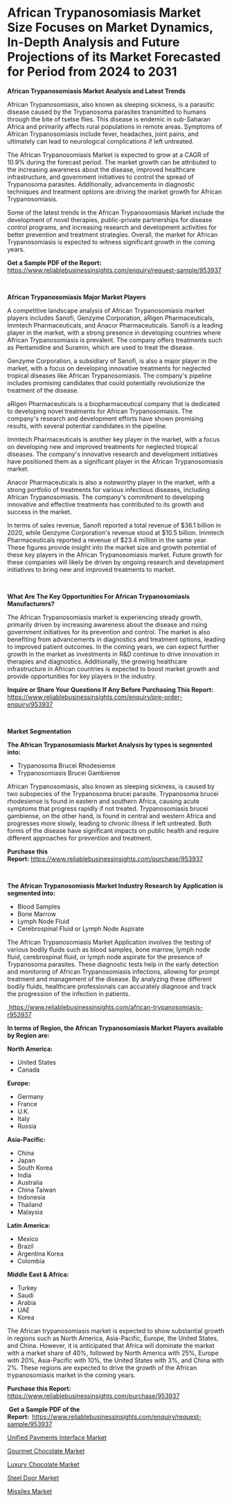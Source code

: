 <p><h1>African Trypanosomiasis Market Size Focuses on Market Dynamics, In-Depth Analysis and Future Projections of its Market Forecasted for Period from 2024 to 2031</h1></p><p><strong>African Trypanosomiasis Market Analysis and Latest Trends</strong></p>
<p><p>African Trypanosomiasis, also known as sleeping sickness, is a parasitic disease caused by the Trypanosoma parasites transmitted to humans through the bite of tsetse flies. This disease is endemic in sub-Saharan Africa and primarily affects rural populations in remote areas. Symptoms of African Trypanosomiasis include fever, headaches, joint pains, and ultimately can lead to neurological complications if left untreated.</p><p>The African Trypanosomiasis Market is expected to grow at a CAGR of 10.9% during the forecast period. The market growth can be attributed to the increasing awareness about the disease, improved healthcare infrastructure, and government initiatives to control the spread of Trypanosoma parasites. Additionally, advancements in diagnostic techniques and treatment options are driving the market growth for African Trypanosomiasis.</p><p>Some of the latest trends in the African Trypanosomiasis Market include the development of novel therapies, public-private partnerships for disease control programs, and increasing research and development activities for better prevention and treatment strategies. Overall, the market for African Trypanosomiasis is expected to witness significant growth in the coming years.</p></p>
<p><strong>Get a Sample PDF of the Report:&nbsp;</strong> <a href="https://www.reliablebusinessinsights.com/enquiry/request-sample/953937">https://www.reliablebusinessinsights.com/enquiry/request-sample/953937</a></p>
<p>&nbsp;</p>
<p><strong>African Trypanosomiasis Major Market Players</strong></p>
<p><p>A competitive landscape analysis of African Trypanosomiasis market players includes Sanofi, Genzyme Corporation, aRigen Pharmaceuticals, Immtech Pharmaceuticals, and Anacor Pharmaceuticals. Sanofi is a leading player in the market, with a strong presence in developing countries where African Trypanosomiasis is prevalent. The company offers treatments such as Pentamidine and Suramin, which are used to treat the disease.</p><p>Genzyme Corporation, a subsidiary of Sanofi, is also a major player in the market, with a focus on developing innovative treatments for neglected tropical diseases like African Trypanosomiasis. The company's pipeline includes promising candidates that could potentially revolutionize the treatment of the disease.</p><p>aRigen Pharmaceuticals is a biopharmaceutical company that is dedicated to developing novel treatments for African Trypanosomiasis. The company's research and development efforts have shown promising results, with several potential candidates in the pipeline.</p><p>Immtech Pharmaceuticals is another key player in the market, with a focus on developing new and improved treatments for neglected tropical diseases. The company's innovative research and development initiatives have positioned them as a significant player in the African Trypanosomiasis market.</p><p>Anacor Pharmaceuticals is also a noteworthy player in the market, with a strong portfolio of treatments for various infectious diseases, including African Trypanosomiasis. The company's commitment to developing innovative and effective treatments has contributed to its growth and success in the market.</p><p>In terms of sales revenue, Sanofi reported a total revenue of $36.1 billion in 2020, while Genzyme Corporation's revenue stood at $10.5 billion. Immtech Pharmaceuticals reported a revenue of $23.4 million in the same year. These figures provide insight into the market size and growth potential of these key players in the African Trypanosomiasis market. Future growth for these companies will likely be driven by ongoing research and development initiatives to bring new and improved treatments to market.</p></p>
<p>&nbsp;</p>
<p><strong>What Are The Key Opportunities For African Trypanosomiasis Manufacturers?</strong></p>
<p><p>The African Trypanosomiasis market is experiencing steady growth, primarily driven by increasing awareness about the disease and rising government initiatives for its prevention and control. The market is also benefiting from advancements in diagnostics and treatment options, leading to improved patient outcomes. In the coming years, we can expect further growth in the market as investments in R&D continue to drive innovation in therapies and diagnostics. Additionally, the growing healthcare infrastructure in African countries is expected to boost market growth and provide opportunities for key players in the industry.</p></p>
<p><strong>Inquire or Share Your Questions If Any Before Purchasing This Report:</strong> <a href="https://www.reliablebusinessinsights.com/enquiry/pre-order-enquiry/953937">https://www.reliablebusinessinsights.com/enquiry/pre-order-enquiry/953937</a></p>
<p>&nbsp;</p>
<p><strong>Market Segmentation</strong></p>
<p><strong>The African Trypanosomiasis Market Analysis by types is segmented into:</strong></p>
<p><ul><li>Trypanosoma Brucei Rhodesiense</li><li>Trypanosomiasis Brucei Gambiense</li></ul></p>
<p><p>African Trypanosomiasis, also known as sleeping sickness, is caused by two subspecies of the Trypanosoma brucei parasite. Trypanosoma brucei rhodesiense is found in eastern and southern Africa, causing acute symptoms that progress rapidly if not treated. Trypanosomiasis brucei gambiense, on the other hand, is found in central and western Africa and progresses more slowly, leading to chronic illness if left untreated. Both forms of the disease have significant impacts on public health and require different approaches for prevention and treatment.</p></p>
<p><strong>Purchase this Report:&nbsp;</strong><a href="https://www.reliablebusinessinsights.com/purchase/953937">https://www.reliablebusinessinsights.com/purchase/953937</a></p>
<p>&nbsp;</p>
<p><strong>The African Trypanosomiasis Market Industry Research by Application is segmented into:</strong></p>
<p><ul><li>Blood Samples</li><li>Bone Marrow</li><li>Lymph Node Fluid</li><li>Cerebrospinal Fluid or Lymph Node Aspirate</li></ul></p>
<p><p>The African Trypanosomiasis Market Application involves the testing of various bodily fluids such as blood samples, bone marrow, lymph node fluid, cerebrospinal fluid, or lymph node aspirate for the presence of Trypanosoma parasites. These diagnostic tests help in the early detection and monitoring of African Trypanosomiasis infections, allowing for prompt treatment and management of the disease. By analyzing these different bodily fluids, healthcare professionals can accurately diagnose and track the progression of the infection in patients.</p></p>
<p><a href="https://www.reliablebusinessinsights.com/african-trypanosomiasis-r953937">&nbsp;https://www.reliablebusinessinsights.com/african-trypanosomiasis-r953937</a></p>
<p><strong>In terms of Region, the African Trypanosomiasis Market Players available by Region are:</strong></p>
<p>
    <p> <strong> North America: </strong>
        <ul>
            <li>United States</li>
            <li>Canada</li>
        </ul>
        </p> 
    <p> <strong> Europe: </strong>
        <ul>
            <li>Germany</li>
            <li>France</li>
            <li>U.K.</li>
            <li>Italy</li>
            <li>Russia</li>
        </ul>
        </p> 
    <p> <strong> Asia-Pacific: </strong>
        <ul>
            <li>China</li>
            <li>Japan</li>
            <li>South Korea</li>
            <li>India</li>
            <li>Australia</li>
            <li>China Taiwan</li>
            <li>Indonesia</li>
            <li>Thailand</li>
            <li>Malaysia</li>
        </ul>
        </p> 
    <p> <strong> Latin America: </strong>
        <ul>
            <li>Mexico</li>
            <li>Brazil</li>
            <li>Argentina Korea</li>
            <li>Colombia</li>
        </ul>
        </p> 
    <p> <strong> Middle East & Africa: </strong>
        <ul>
            <li>Turkey</li>
            <li>Saudi</li>
            <li>Arabia</li>
            <li>UAE</li>
            <li>Korea</li>
        </ul>
    </p>
    </p>
<p><p>The African trypanosomiasis market is expected to show substantial growth in regions such as North America, Asia-Pacific, Europe, the United States, and China. However, it is anticipated that Africa will dominate the market with a market share of 40%, followed by North America with 25%, Europe with 20%, Asia-Pacific with 10%, the United States with 3%, and China with 2%. These regions are expected to drive the growth of the African trypanosomiasis market in the coming years.</p></p>
<p><strong>Purchase this Report: </strong><a href="https://www.reliablebusinessinsights.com/purchase/953937">https://www.reliablebusinessinsights.com/purchase/953937</a></p>
<p>&nbsp;<strong>Get a Sample PDF of the Report:&nbsp;&nbsp;</strong><a href="https://www.reliablebusinessinsights.com/enquiry/request-sample/953937">https://www.reliablebusinessinsights.com/enquiry/request-sample/953937</a></p>
<p><strong></strong></p>
<p><p><a href="https://github.com/changoleonlaverguenzanoexiste/Market-Research-Report-List-4/blob/main/unified-payments-interface-market.md">Unified Payments Interface Market</a></p><p><a href="https://github.com/tamvrosiya/Market-Research-Report-List-5/blob/main/gourmet-chocolate-market.md">Gourmet Chocolate Market</a></p><p><a href="https://github.com/pizolina/Market-Research-Report-List-5/blob/main/luxury-chocolate-market.md">Luxury Chocolate Market</a></p><p><a href="https://github.com/gladysalidde/Market-Research-Report-List-2/blob/main/steel-door-market.md">Steel Door Market</a></p><p><a href="https://github.com/dimitrishawkinswaynenp91rgz/Market-Research-Report-List-4/blob/main/missiles-market.md">Missiles Market</a></p></p>